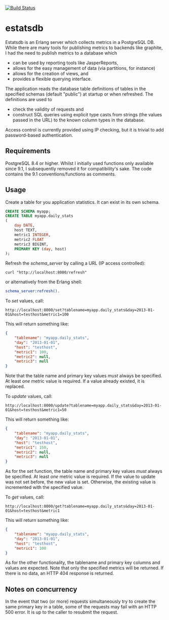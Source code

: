 [![Build Status](https://www.travis-ci.org/cobusc/estatsdb.png?branch=master)](https://www.travis-ci.org/cobusc/estatsdb)

estatsdb
========

Estatsdb is an Erlang server which collects metrics in a PostgreSQL DB. While there are many tools for publishing metrics to backends like graphite, I had the need to publish metrics to a database which
* can be used by reporting tools like JasperReports,
* allows for the easy management of data (via partitions, for instance)
* allows for the creation of views, and
* provides a flexible querying interface.

The application reads the database table definitions of tables in the specified schemas (default "public") at startup or when refreshed. The definitions are used to 
* check the validity of requests and
* construct SQL queries using explicit type casts from strings (the values passed in the URL) to the known column types in the database.

Access control is currently provided using IP checking, but it is trivial to add password-based authentication.

Requirements
------------
PostgreSQL 8.4 or higher. Whilst I initially used functions only available since 9.1, I subsequently removed it for compatibility's sake. The code contains the 9.1 conventions/functions as comments.

Usage
-----

Create a table for you application statistics. It can exist in its own schema.
```sql
CREATE SCHEMA myapp;
CREATE TABLE myapp.daily_stats
(
    day DATE,
    host TEXT,
    metric1 INTEGER,
    metric2 FLOAT
    metric3 BIGINT,
    PRIMARY KEY (day, host)
);
```

Refresh the _schema\_server_ by calling a URL (IP access controlled):
```
curl "http://localhost:8000/refresh"
```

or alternatively from the Erlang shell:
```erlang
schema_server:refresh().
```

To *set* values, call:
```
http://localhost:8000/set?tablename=myapp.daily_stats&day=2013-01-01&host=testhost&metric1=100
```

This will return something like:
```json
{
    "tablename": "myapp.daily_stats",
    "day": "2013-01-01",
    "host": "testhost",
    "metric1": 100,
    "metric2": null,
    "metric3": null
}
```

Note that the table name and primary key values *must* always be specified. At least *one* metric value is required.
If a value already existed, it is replaced.

To *update* values, call:

```
http://localhost:8000/update?tablename=myapp.daily_stats&day=2013-01-01&host=testhost&metric1=50
```

This will return something like:
```json
{
    "tablename": "myapp.daily_stats",
    "day": "2013-01-01",
    "host": "testhost",
    "metric1": 150,
    "metric2": null,
    "metric3": null
}
```

As for the *set* function, the table name and primary key values *must* always be specified. At least *one* metric value is required.
If the value to update was not set before, the new value is set. Otherwise, the existing value is incremented with the specified value.

To *get* values, call:
```
http://localhost:8000/get?tablename=myapp.daily_stats&day=2013-01-01&host=testhost&metric1
```

This will return something like:
```json
{
    "tablename": "myapp.daily_stats",
    "day": "2013-01-01",
    "host": "testhost",
    "metric1": 100
}
```
As for the other functionality, the tablename and primary key columns and values are expected. Note that only the specified metrics will be returned. If there is no data, an HTTP 404 response is returned.

Notes on concurrency
--------------------
In the event that two (or more) requests simultaneously try to create the same primary key in a table, some of the requests may fail with an HTTP 500 error. It is up to the caller to resubmit the request.

